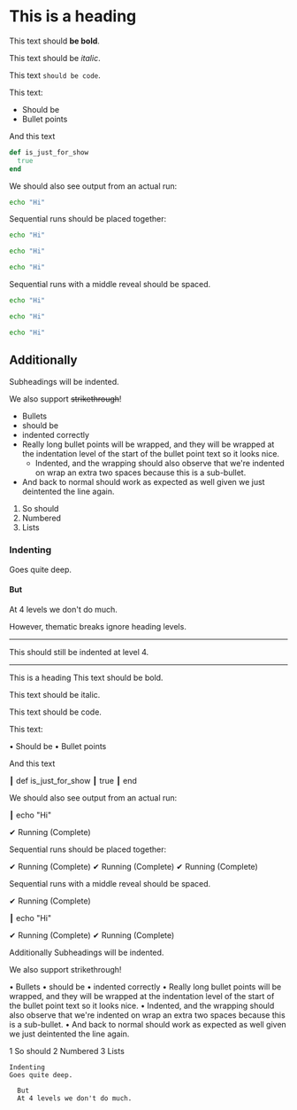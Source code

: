 # This is a heading

This text should **be bold**.

This text should be _italic_.

This text `should be code`.

This text:

* Should be
* Bullet points

And this text

``` ruby reveal norun
def is_just_for_show
  true
end
```

We should also see output from an actual run:

``` bash reveal
echo "Hi"
```

Sequential runs should be placed together:

``` bash
echo "Hi"
```

``` bash
echo "Hi"
```

``` bash
echo "Hi"
```

Sequential runs with a middle reveal should be spaced.

``` bash
echo "Hi"
```

``` bash reveal
echo "Hi"
```

``` bash
echo "Hi"
```


## Additionally

Subheadings will be indented.

We also support ~~strikethrough~~!

* Bullets 
* should be 
* indented correctly
* Really long bullet points will be wrapped, and they will be wrapped at the indentation level of the start of the bullet point text so it looks nice.
  * Indented, and the wrapping should also observe that we're indented on wrap an extra two spaces because this is a sub-bullet.
* And back to normal should work as expected as well given we just deintented the line again.

1. So should
2. Numbered
3. Lists


### Indenting

Goes quite deep.

#### But

At 4 levels we don't do much.

However, thematic breaks ignore heading levels.

----

This should still be indented at level 4.

-----

This is a heading
This text should be bold.

This text should be italic.

This text should be code.

This text:

• Should be
• Bullet points

And this text

 ┃ def is_just_for_show
 ┃   true
 ┃ end

We should also see output from an actual run:

 ┃ echo "Hi"

✔ Running (Complete)

Sequential runs should be placed together:

✔ Running (Complete)
✔ Running (Complete)
✔ Running (Complete)

Sequential runs with a middle reveal should be spaced.

✔ Running (Complete)

 ┃ echo "Hi"

✔ Running (Complete)
✔ Running (Complete)

  Additionally
  Subheadings will be indented.

  We also support strikethrough!

  • Bullets
  • should be
  • indented correctly
  • Really long bullet points will be wrapped, and they will be wrapped at the
    indentation level of the start of the bullet point text so it looks nice.
    • Indented, and the wrapping should also observe that we're indented on
      wrap an extra two spaces because this is a sub-bullet.
  • And back to normal should work as expected as well given we just
    deintented the line again.

  1 So should
  2 Numbered
  3 Lists

    Indenting
    Goes quite deep.

      But
      At 4 levels we don't do much.
